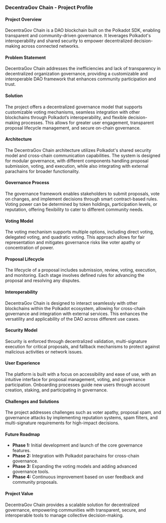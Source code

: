 ### **DecentraGov Chain - Project Profile**

#### **Project Overview**
DecentraGov Chain is a DAO blockchain built on the Polkadot SDK, enabling transparent and community-driven governance. It leverages Polkadot's interoperability and shared security to empower decentralized decision-making across connected networks.

#### **Problem Statement**
DecentraGov Chain addresses the inefficiencies and lack of transparency in decentralized organization governance, providing a customizable and interoperable DAO framework that enhances community participation and trust.

#### **Solution**
The project offers a decentralized governance model that supports customizable voting mechanisms, seamless integration with other blockchains through Polkadot’s interoperability, and flexible decision-making processes. This allows for greater user engagement, transparent proposal lifecycle management, and secure on-chain governance.

#### **Architecture**
The DecentraGov Chain architecture utilizes Polkadot's shared security model and cross-chain communication capabilities. The system is designed for modular governance, with different components handling proposal submission, voting, and execution, while also integrating with external parachains for broader functionality.

#### **Governance Process**
The governance framework enables stakeholders to submit proposals, vote on changes, and implement decisions through smart contract-based rules. Voting power can be determined by token holdings, participation levels, or reputation, offering flexibility to cater to different community needs.

#### **Voting Model**
The voting mechanism supports multiple options, including direct voting, delegated voting, and quadratic voting. This approach allows for fair representation and mitigates governance risks like voter apathy or concentration of power.

#### **Proposal Lifecycle**
The lifecycle of a proposal includes submission, review, voting, execution, and monitoring. Each stage involves defined rules for advancing the proposal and resolving any disputes.

#### **Interoperability**
DecentraGov Chain is designed to interact seamlessly with other blockchains within the Polkadot ecosystem, allowing for cross-chain governance and integration with external services. This enhances the versatility and applicability of the DAO across different use cases.

#### **Security Model**
Security is enforced through decentralized validation, multi-signature execution for critical proposals, and fallback mechanisms to protect against malicious activities or network issues.

#### **User Experience**
The platform is built with a focus on accessibility and ease of use, with an intuitive interface for proposal management, voting, and governance participation. Onboarding processes guide new users through account creation, staking, and participating in governance.

#### **Challenges and Solutions**
The project addresses challenges such as voter apathy, proposal spam, and governance attacks by implementing reputation systems, spam filters, and multi-signature requirements for high-impact decisions.

#### **Future Roadmap**
- **Phase 1:** Initial development and launch of the core governance features.
- **Phase 2:** Integration with Polkadot parachains for cross-chain governance.
- **Phase 3:** Expanding the voting models and adding advanced governance tools.
- **Phase 4:** Continuous improvement based on user feedback and community proposals.

#### **Project Value**
DecentraGov Chain provides a scalable solution for decentralized governance, empowering communities with transparent, secure, and interoperable tools to manage collective decision-making.

